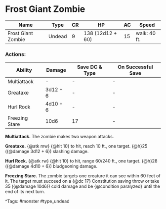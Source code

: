 # Frost Giant Zombie

| Name | Type | CR | HP | AC | Speed |
|------|------|----|----|----|-------|
| Frost Giant Zombie | Undead | 9 | 138 (12d12 + 60) | 15 | walk: 40 ft. |

### Actions:

| Ability | Damage | Save DC & Type | On Successful Save |
|---------|--------|----------------|--------------------|
| Multiattack | - | - | - |
| Greataxe | 3d12 + 6 | - | - |
| Hurl Rock | 4d10 + 6 | - | - |
| Freezing Stare | 10d6 | 17 | - |


**Multiattack.** The zombie makes two weapon attacks.

**Greataxe.** {@atk mw} {@hit 10} to hit, reach 10 ft., one target. {@h}25 ({@damage 3d12 + 6}) slashing damage.

**Hurl Rock.** {@atk rw} {@hit 10} to hit, range 60/240 ft., one target. {@h}28 ({@damage 4d10 + 6}) bludgeoning damage.

**Freezing Stare.** The zombie targets one creature it can see within 60 feet of it. The target must succeed on a {@dc 17} Constitution saving throw or take 35 ({@damage 10d6}) cold damage and be {@condition paralyzed} until the end of its next turn.

^Tags: #monster #type_undead